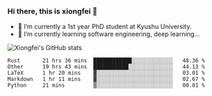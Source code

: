 ### Hi there, this is xiongfei 👋


- 🔭 I’m currently a 1st year PhD student at Kyushu University.
- 🌱 I’m currently learning software engineering, deep learning...

<!--
**Toma62299781/Toma62299781** is a ✨ _special_ ✨ repository because its `README.md` (this file) appears on your GitHub profile.
Here are some ideas to get you started:
-->

![Xiongfei's GitHub stats](https://github-readme-stats.vercel.app/api?username=Toma62299781)

<!--START_SECTION:waka-->
```text
Rust       21 hrs 36 mins  ████████████░░░░░░░░░░░░░   48.36 % 
Other      19 hrs 43 mins  ███████████░░░░░░░░░░░░░░   44.13 % 
LaTeX      1 hr 20 mins    ▓░░░░░░░░░░░░░░░░░░░░░░░░   03.01 % 
Markdown   1 hr 11 mins    ▓░░░░░░░░░░░░░░░░░░░░░░░░   02.67 % 
Python     21 mins         ▒░░░░░░░░░░░░░░░░░░░░░░░░   00.81 % 
```
<!--END_SECTION:waka-->

